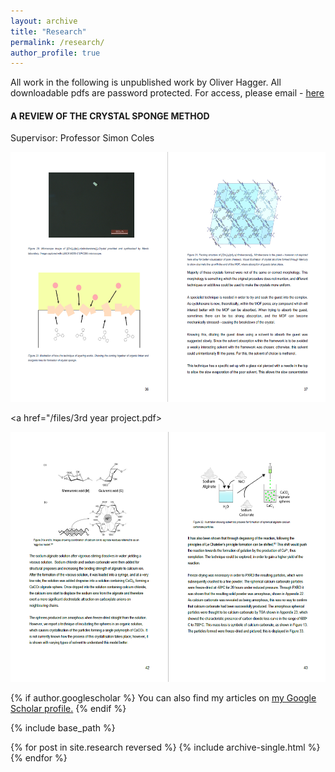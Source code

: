 ```yaml
---
layout: archive
title: "Research"
permalink: /research/
author_profile: true
---
```


All work in the following is unpublished work by Oliver Hagger. 
All downloadable pdfs are password protected. For access, please email - <a href="mailto:oliver.hagger.21@ucl.ac.uk">here</a>


<h4>A REVIEW OF THE CRYSTAL SPONGE METHOD</h4>
<p>Supervisor: Professor Simon Coles</p>

<img src="/images/thyearproject.PNG" alt="Sample of 4th year project report" width="600" height="400"/>

<a href="/files/3rd year project.pdf>

<img src="/images/rdyearproject.PNG" alt="Sample of 3rd year project report" width="600" height="400"/>




{% if author.googlescholar %}
  You can also find my articles on <u><a href="{{author.googlescholar}}">my Google Scholar profile</a>.</u>
{% endif %}

{% include base_path %}

{% for post in site.research reversed %}
  {% include archive-single.html %}
{% endfor %}
